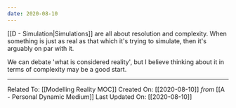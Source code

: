 ```yaml
---
date: 2020-08-10
---
```


[[D - Simulation|Simulations]] are all about resolution and complexity. When something is just as real as that which it's trying to simulate, then it's arguably on par with it. 

We can debate 'what is considered reality', but I believe thinking about it in terms of complexity may be a good start. 

---

Related To: [[Modelling Reality MOC]]
Created On: [[2020-08-10]] *from* [[A - Personal Dynamic Medium]]
Last Updated On: [[2020-08-10]]